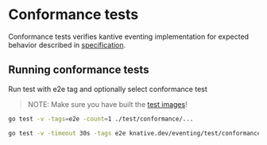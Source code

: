 # Conformance tests

Conformance tests verifies kantive eventing implementation for expected behavior
described in
[specification](https://github.com/knative/eventing/tree/master/docs/spec).

## Running conformance tests

Run test with e2e tag and optionally select conformance test

> NOTE: Make sure you have built the
> [test images](https://github.com/knative/eventing/tree/master/test#building-the-test-images)!

```bash
go test -v -tags=e2e -count=1 ./test/conformance/...

go test -v -timeout 30s -tags e2e knative.dev/eventing/test/conformance -run ^TestChannelStatus$ -channels=messaging.knative.dev/v1alpha1:NatssChannel,messaging.knative.dev/v1alpha1:KafkaChannel,messaging.knative.dev/v1beta1:KafkaChannel
```
